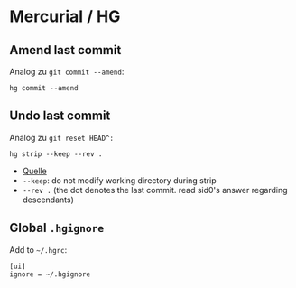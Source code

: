 # Mercurial / HG

## Amend last commit

Analog zu `git commit --amend`:

```
hg commit --amend
```

## Undo last commit

Analog zu `git reset HEAD^:`

```
hg strip --keep --rev .
```

- [Quelle](https://stackoverflow.com/a/31277388)
- `--keep`: do not modify working directory during strip
- `--rev .` (the dot denotes the last commit. read sid0's answer regarding descendants)

## Global `.hgignore`

Add to `~/.hgrc`:

```
[ui]
ignore = ~/.hgignore
```
